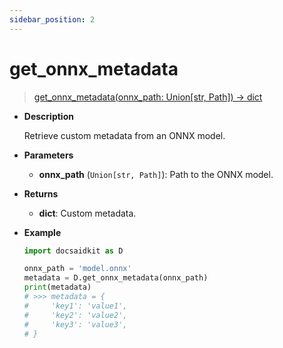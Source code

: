 ```yaml
---
sidebar_position: 2
---
```


# get_onnx_metadata

> [get_onnx_metadata(onnx_path: Union[str, Path]) -> dict](https://github.com/DocsaidLab/DocsaidKit/blob/012540eebaebb2718987dd3ec0f7dcf40f403caa/docsaidkit/onnxengine/metadata.py#L10)

- **Description**

    Retrieve custom metadata from an ONNX model.

- **Parameters**
    - **onnx_path** (`Union[str, Path]`): Path to the ONNX model.

- **Returns**
    - **dict**: Custom metadata.

- **Example**

    ```python
    import docsaidkit as D

    onnx_path = 'model.onnx'
    metadata = D.get_onnx_metadata(onnx_path)
    print(metadata)
    # >>> metadata = {
    #     'key1': 'value1',
    #     'key2': 'value2',
    #     'key3': 'value3',
    # }
    ```
